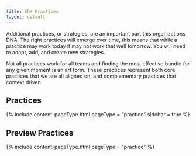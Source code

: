 ```yaml
---
title: SDK Practices
layout: default
---
```


Additional practices, or strategies, are an important part this organizations DNA. The right practices will emerge over time, this means that while a practice may work today it may not work that well tomorrow. You will need to adapt, add, and create new strategies.

Not all practices work for all teams and finding the most effective bundle for any given moment is an art form. These practices represent both core practices that we are all aligned on, and complementary practices that context driven.

## Practices

{% include content-pageType.html pageType =  "practice" sidebar = true %}

## Preview Practices

{% include content-pageType.html pageType =  "practice" %}